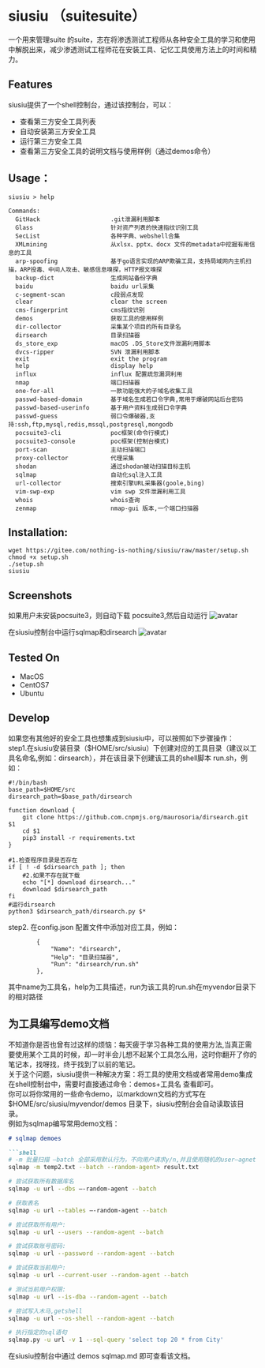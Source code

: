 # siusiu （suitesuite）
一个用来管理suite 的suite，志在将渗透测试工程师从各种安全工具的学习和使用中解脱出来，减少渗透测试工程师花在安装工具、记忆工具使用方法上的时间和精力。

## Features

siusiu提供了一个shell控制台，通过该控制台，可以：

- 查看第三方安全工具列表
- 自动安装第三方安全工具
- 运行第三方安全工具
- 查看第三方安全工具的说明文档与使用样例（通过demos命令）

## Usage：
```
siusiu > help

Commands:
  GitHack                    .git泄漏利用脚本
  Glass                      针对资产列表的快速指纹识别工具
  SecList                    各种字典、webshell合集
  XMLmining                  从xlsx、pptx、docx 文件的metadata中挖掘有用信息的工具
  arp-spoofing               基于go语言实现的ARP欺骗工具，支持局域网内主机扫描，ARP投毒、中间人攻击、敏感信息嗅探，HTTP报文嗅探
  backup-dict                生成网站备份字典
  baidu                      baidu url采集
  c-segment-scan             c段弱点发现
  clear                      clear the screen
  cms-fingerprint            cms指纹识别
  demos                      获取工具的使用样例
  dir-collector              采集某个项目的所有目录名
  dirsearch                  目录扫描器
  ds_store_exp               macOS .DS_Store文件泄漏利用脚本
  dvcs-ripper                SVN 泄漏利用脚本
  exit                       exit the program
  help                       display help
  influx                     influx 配置疏忽漏洞利用
  nmap                       端口扫描器
  one-for-all                一款功能强大的子域名收集工具
  passwd-based-domain        基于域名生成若口令字典,常用于爆破网站后台密码
  passwd-based-userinfo      基于用户资料生成弱口令字典
  passwd-guess               弱口令爆破器,支持:ssh,ftp,mysql,redis,mssql,postgresql,mongodb
  pocsuite3-cli              poc框架(命令行模式)
  pocsuite3-console          poc框架(控制台模式)
  port-scan                  主动扫描端口
  proxy-collector            代理采集
  shodan                     通过shodan被动扫描目标主机
  sqlmap                     自动化sql注入工具
  url-collector              搜索引擎URL采集器(goole,bing)
  vim-swp-exp                vim swp 文件泄漏利用工具
  whois                      whois查询
  zenmap                     nmap-gui 版本,一个端口扫描器
```

## Installation:

```
wget https://gitee.com/nothing-is-nothing/siusiu/raw/master/setup.sh
chmod +x setup.sh
./setup.sh
siusiu
```

## Screenshots

如果用户未安装pocsuite3，则自动下载 pocsuite3,然后自动运行 
![avatar](https://img-blog.csdnimg.cn/20211006160456729.png?x-oss-process=image/watermark,type_ZHJvaWRzYW5zZmFsbGJhY2s,shadow_50,text_Q1NETiBA5peg5Zyo5peg5LiN5Zyo,size_20,color_FFFFFF,t_70,g_se,x_16)

在siusiu控制台中运行sqlmap和dirsearch
![avatar](https://img-blog.csdnimg.cn/20211006160557298.png?x-oss-process=image/watermark,type_ZHJvaWRzYW5zZmFsbGJhY2s,shadow_50,text_Q1NETiBA5peg5Zyo5peg5LiN5Zyo,size_20,color_FFFFFF,t_70,g_se,x_16)


## Tested On  

- MacOS
- CentOS7
- Ubuntu

## Develop  

如果您有其他好的安全工具也想集成到siusiu中，可以按照如下步骤操作：  
step1.在siusiu安装目录（$HOME/src/siusiu）下创建对应的工具目录（建议以工具名命名,例如：dirsearch），并在该目录下创建该工具的shell脚本 run.sh，例如：

```shell
#!/bin/bash
base_path=$HOME/src
dirsearch_path=$base_path/dirsearch

function download {
    git clone https://github.com.cnpmjs.org/maurosoria/dirsearch.git $1
    cd $1
    pip3 install -r requirements.txt
}

#1.检查程序目录是否存在
if [ ! -d $dirsearch_path ]; then
    #2.如果不存在就下载
    echo "[*] download dirsearch..."
    download $dirsearch_path
fi
#运行dirsearch
python3 $dirsearch_path/dirsearch.py $*
```
step2. 在config.json 配置文件中添加对应工具，例如：
```
        {
            "Name": "dirsearch",
            "Help": "目录扫描器",
            "Run": "dirsearch/run.sh"
        },
```
其中name为工具名，help为工具描述，run为该工具的run.sh在myvendor目录下的相对路径

## 为工具编写demo文档

不知道你是否也曾有过这样的烦恼：每天疲于学习各种工具的使用方法,当真正需要使用某个工具的时候，却一时半会儿想不起某个工具怎么用，这时你翻开了你的笔记本，找呀找，终于找到了以前的笔记。  
关于这个问题，siusiu提供一种解决方案：将工具的使用文档或者常用demo集成在shell控制台中，需要时直接通过命令：demos+工具名 查看即可。  
你可以将你常用的一些命令demo，以markdown文档的方式写在 $HOME/src/siusiu/myvendor/demos 目录下，siusiu控制台会自动读取该目录。  
例如为sqlmap编写常用demo文档：

```markdown
# sqlmap demoes

```shell
# -m 批量扫描 —batch 全部采用默认行为，不向用户请求y/n,并且使用随机的user—agnet
sqlmap -m temp2.txt --batch --random-agent> result.txt

# 尝试获取所有数据库名
sqlmap -u url --dbs —-random-agent --batch

# 获取表名
sqlmap -u url --tables —-random-agent --batch

# 尝试获取所有用户:
sqlmap -u url --users --random-agent --batch

# 尝试获取账号密码:
sqlmap -u url --password --random-agent --batch

# 尝试获取当前用户:
sqlmap -u url --current-user --random-agent --batch

# 测试当前用户权限:
sqlmap -u url --is-dba --random-agent --batch

# 尝试写入木马,getshell
sqlmap -u url --os-shell --random-agent --batch

# 执行指定的sql语句
sqlmap.py -u url -v 1 --sql-query 'select top 20 * from City'
```

在siusiu控制台中通过 demos sqlmap.md 即可查看该文档。  